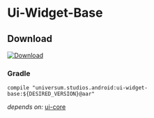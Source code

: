 Ui-Widget-Base
===============

## Download ##
[![Download](https://api.bintray.com/packages/universum-studios/android/universum.studios.android%3Aui/images/download.svg)](https://bintray.com/universum-studios/android/universum.studios.android%3Aui/_latestVersion)

### Gradle ###

    compile "universum.studios.android:ui-widget-base:${DESIRED_VERSION}@aar"

_depends on:_
[ui-core](https://github.com/universum-studios/android_ui/tree/master/library-core)